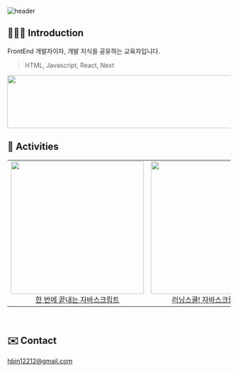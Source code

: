 ![header](https://capsule-render.vercel.app/api?type=waving&color=0:2b91b0,100:66ae7b&height=120&fontColor=E6E6FA&fontAlign=50&animation=fadeIn&section=footer&text=HyoBin☘️&fontAlign=70)
<br/>
  
<h2>👩🏻‍🏫 Introduction</h2>
FrontEnd 개발자이자, 개발 지식을 공유하는 교육자입니다.

> HTML, Javascript, React, Next


<a href="https://github.com/devxb/gitanimals">
  <img
    src="https://render.gitanimals.org/lines/hbin12212?pet-id=642212583922701814"
    width="600"
    height="120"
  />
</a>


<br/>
<h2>🚀 Activities</h2>
<table>
  <tbody>
    <tr>
	<td>
        <a href="https://inf.run/WfRmY" title="인프런-한 번에 끝내는 자바스크립트">
          <img align="center" src="https://github.com/user-attachments/assets/6a139acb-8471-4915-b501-04b49a845583" width="300" alt-text="FE-onego">
	<div style="text-align: center;">한 번에 끝내는 자바스크립트</div>
        </a>
      </td>
      <td>
         <a href="https://wikibook.co.kr/javascript/" title="자바스크립트 입문서">
          <img align="center" src="https://github.com/hbin12212/hbin12212/assets/52522662/af07ea45-889c-4d15-aaf1-cc2f05977f47" width="300" alt-text="wikibooks-js">
	<div style="text-align: center;">러닝스쿨! 자바스크립트 첫걸음</div>
        </a>
      </td>
      <td>
       <a href="https://inf.run/7AC37" title="인프런-자바스크립트 첫걸음">
          <img align="center" src="https://github.com/hbin12212/hbin12212/assets/52522662/4292aeee-35ae-413c-84a0-e495fb15a8a0" width="300" alt-text="FE-onestep">
	  <div style="text-align: center;">웹 프론트엔드를 위한 자바스크립트 첫걸음</div>
        </a>
      </td>
    </tr>
  </tbody>
</table>

<br/>

  

<h2>✉️ Contact</h2>
<a href="mailto:hbin12212@gmail.com">hbin12212@gmail.com</a>


  


